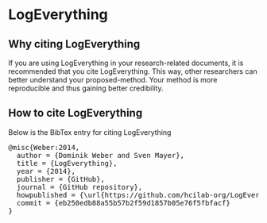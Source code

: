 # LogEverything

## Why citing LogEverything

If you are using LogEverything in your research-related documents, it is recommended that you cite LogEverything. This way, other researchers can better understand your proposed-method. Your method is more reproducible and thus gaining better credibility.

## How to cite LogEverything

Below is the BibTex entry for citing LogEverything


<pre>
@misc{Weber:2014,
  author = {Dominik Weber and Sven Mayer},
  title = {LogEverything},
  year = {2014},
  publisher = {GitHub},
  journal = {GitHub repository},
  howpublished = {\url{https://github.com/hcilab-org/LogEverything/}},
  commit = {eb250edb88a55b57b2f59d1857b05e76f5fbfacf}
}
</pre>
